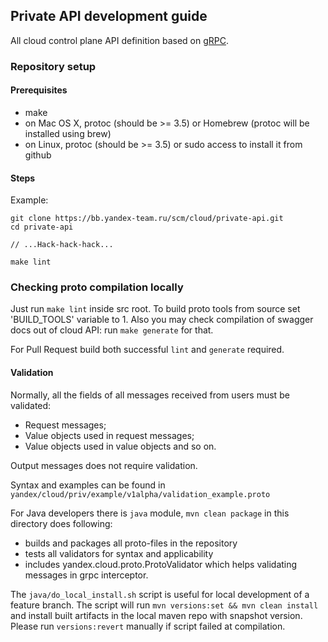 ## Private API development guide

All cloud control plane API definition based on [gRPC](https://grpc.io).

### Repository setup
#### Prerequisites

- make
- on Mac OS X, protoc (should be >= 3.5) or Homebrew (protoc will be installed using brew)
- on Linux, protoc (should be >= 3.5) or sudo access to install it from github

#### Steps

Example:

```
git clone https://bb.yandex-team.ru/scm/cloud/private-api.git
cd private-api

// ...Hack-hack-hack...

make lint
```

### Checking proto compilation locally

Just run `make lint` inside src root.
To build proto tools from source set 'BUILD_TOOLS' variable to 1.
Also you may check compilation of swagger docs out of cloud API: run `make generate` for that.

For Pull Request build both successful `lint` and `generate` required.


#### Validation

Normally, all the fields of all messages received from users must be validated:
- Request messages;
- Value objects used in request messages;
- Value objects used in value objects and so on.

Output messages does not require validation.

Syntax and examples can be found in ``yandex/cloud/priv/example/v1alpha/validation_example.proto``

For Java developers there is ``java`` module, ``mvn clean package`` in this directory does following:
 - builds and packages all proto-files in the repository
 - tests all validators for syntax and applicability
 - includes yandex.cloud.proto.ProtoValidator which helps validating messages in grpc interceptor.

The `java/do_local_install.sh` script is useful for local development of a feature branch.
The script will run `mvn versions:set && mvn clean install` and install built artifacts 
in the local maven repo with snapshot version. Please run `versions:revert` manually if script failed at compilation.
